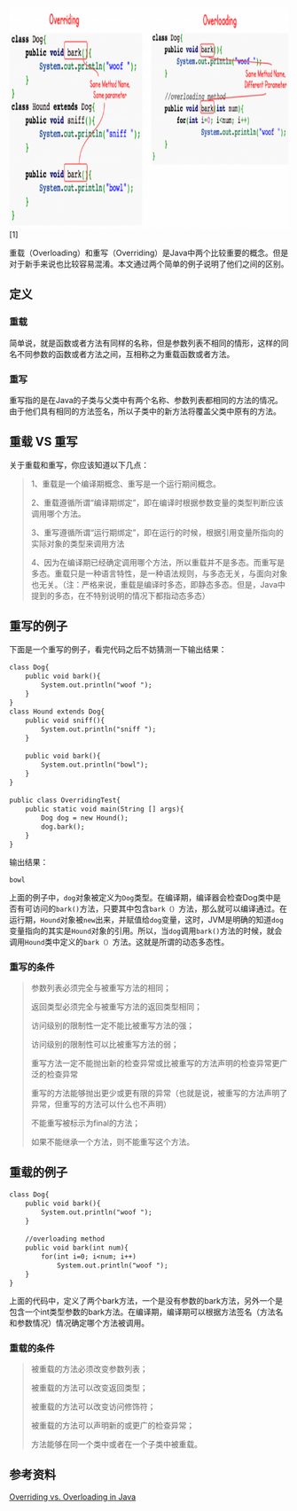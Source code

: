 <img src="../../pics/java-basic/overload-vs-override/overloading-vs-overriding.png" alt="pass3" width="515" height="399" class="aligncenter size-full wp-image-2311" />[1]

重载（Overloading）和重写（Overriding）是Java中两个比较重要的概念。但是对于新手来说也比较容易混淆。本文通过两个简单的例子说明了他们之间的区别。

## 定义

### 重载

简单说，就是函数或者方法有同样的名称，但是参数列表不相同的情形，这样的同名不同参数的函数或者方法之间，互相称之为重载函数或者方法。

### 重写

重写指的是在Java的子类与父类中有两个名称、参数列表都相同的方法的情况。由于他们具有相同的方法签名，所以子类中的新方法将覆盖父类中原有的方法。

## 重载 VS 重写

关于重载和重写，你应该知道以下几点：

> 1、重载是一个编译期概念、重写是一个运行期间概念。
> 
> 2、重载遵循所谓“编译期绑定”，即在编译时根据参数变量的类型判断应该调用哪个方法。
> 
> 3、重写遵循所谓“运行期绑定”，即在运行的时候，根据引用变量所指向的实际对象的类型来调用方法
> 
> 4、因为在编译期已经确定调用哪个方法，所以重载并不是多态。而重写是多态。重载只是一种语言特性，是一种语法规则，与多态无关，与面向对象也无关。（注：严格来说，重载是编译时多态，即静态多态。但是，Java中提到的多态，在不特别说明的情况下都指动态多态）

## 重写的例子

下面是一个重写的例子，看完代码之后不妨猜测一下输出结果：

    class Dog{
        public void bark(){
            System.out.println("woof ");
        }
    }
    class Hound extends Dog{
        public void sniff(){
            System.out.println("sniff ");
        }
    
        public void bark(){
            System.out.println("bowl");
        }
    }
    
    public class OverridingTest{
        public static void main(String [] args){
            Dog dog = new Hound();
            dog.bark();
        }
    }
    

输出结果：

    bowl
    

上面的例子中，`dog`对象被定义为`Dog`类型。在编译期，编译器会检查Dog类中是否有可访问的`bark()`方法，只要其中包含`bark（）`方法，那么就可以编译通过。在运行期，`Hound`对象被`new`出来，并赋值给`dog`变量，这时，JVM是明确的知道`dog`变量指向的其实是`Hound`对象的引用。所以，当`dog`调用`bark()`方法的时候，就会调用`Hound`类中定义的`bark（）`方法。这就是所谓的动态多态性。

### 重写的条件

> 参数列表必须完全与被重写方法的相同；
> 
> 返回类型必须完全与被重写方法的返回类型相同；
> 
> 访问级别的限制性一定不能比被重写方法的强；
> 
> 访问级别的限制性可以比被重写方法的弱；
> 
> 重写方法一定不能抛出新的检查异常或比被重写的方法声明的检查异常更广泛的检查异常
> 
> 重写的方法能够抛出更少或更有限的异常（也就是说，被重写的方法声明了异常，但重写的方法可以什么也不声明）
> 
> 不能重写被标示为final的方法；
> 
> 如果不能继承一个方法，则不能重写这个方法。

## 重载的例子

    class Dog{
        public void bark(){
            System.out.println("woof ");
        }
    
        //overloading method
        public void bark(int num){
            for(int i=0; i<num; i++)
                System.out.println("woof ");
        }
    }
    

上面的代码中，定义了两个bark方法，一个是没有参数的bark方法，另外一个是包含一个int类型参数的bark方法。在编译期，编译期可以根据方法签名（方法名和参数情况）情况确定哪个方法被调用。

### 重载的条件

> 被重载的方法必须改变参数列表；
> 
> 被重载的方法可以改变返回类型；
> 
> 被重载的方法可以改变访问修饰符；
> 
> 被重载的方法可以声明新的或更广的检查异常；
> 
> 方法能够在同一个类中或者在一个子类中被重载。

## 参考资料

[Overriding vs. Overloading in Java][2]


 [2]: http://www.programcreek.com/2009/02/overriding-and-overloading-in-java-with-examples/